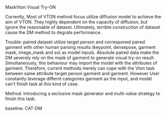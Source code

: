 MaskVton
Visual Try-ON

Currently, Most of VTON method focus utilize diffusion model to achieve the aim of VTON. They highly dependent on the capacity of diffusion, but ignore the reasonable of dataset. Ultimately, terrible construction of dataset cause the DM method to degrate performance.

Trouble: paired dataset utilize target person and corresponed paired garment with other human parsing results (keypoint, densepose, garment mask, image_mask and so) as model inputs. Absolute paired data make the DM severely rely on the mask of garment to generate visual try-on result. Simultaneously, this behaviour may import the model with the attributes of garment. Therefore, current methods merely can cope with the Vton task between same attribute target person garment and garment. However User constantly leverage differnt categories garment as the input, and model can't finish task at this kind of case.

Method: Introducing a exclusive mask generator and multi-value strategy to finish this task.

baseline: CAT-DM